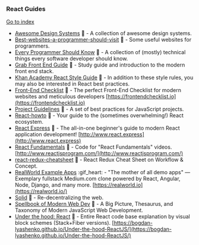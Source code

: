 ### React Guides
[Go to index](https://github.com/cdleon/awesome-front-end#index)
* [Awesome Design Systems](https://github.com/alexpate/awesome-design-systems) :gift_heart: - A collection of awesome design systems.
* [Best-websites-a-programmer-should-visit](https://github.com/sdmg15/Best-websites-a-programmer-should-visit) :gift_heart: - Some useful websites for programmers.
* [Every Programmer Should Know](https://github.com/mr-mig/every-programmer-should-know) :gift_heart: - A collection of (mostly) technical things every software developer should know.
* [Grab Front End Guide](https://github.com/grab/front-end-guide) :gift_heart: - Study guide and introduction to the modern front end stack.
* [Khan Academy React Style Guide](https://github.com/Khan/style-guides/blob/master/style/react.md) :gift_heart: - In addition to these style rules, you may also be interested in React best practices.
* [Front-End Checklist](https://github.com/thedaviddias/Front-End-Checklist) :gift_heart: - The perfect Front-End Checklist for modern websites and meticulous developers [https://frontendchecklist.io](https://frontendchecklist.io)
* [Project Guidelines](https://github.com/wearehive/project-guidelines) :gift_heart: - A set of best practices for JavaScript projects.
* [React-howto](https://github.com/petehunt/react-howto) :gift_heart: - Your guide to the (sometimes overwhelming!) React ecosystem.
* [React Express](https://github.com/dabbott/react-express) :gift_heart: - The all-in-one beginner's guide to modern React application development! [http://www.react.express](http://www.react.express)
* [React Fundamentals](https://github.com/ReactjsProgram/React-Fundamentals) :gift_heart: - Code for "React Fundamentals" videos. [http://www.reactjsprogram.com/](http://www.reactjsprogram.com/)
* [react-redux-cheatsheet](https://github.com/uanders/react-redux-cheatsheet) :gift_heart: -  React Redux Cheat Sheet on Workflow & Concept.
* [RealWorld Example Apps](https://github.com/gothinkster/realworld) :gif_heart: - "The mother of all demo apps" — Exemplary fullstack Medium.com clone powered by React, Angular, Node, Django, and many more. [https://realworld.io](https://realworld.io/)
* [Solid](https://github.com/solid/solid) :gift_heart: - Re-decentralizing the web.
* [Spellbook of Modern Web Dev](https://github.com/dexteryy/spellbook-of-modern-webdev) :gift_heart: -  A Big Picture, Thesaurus, and Taxonomy of Modern JavaScript Web Development.
* [Under the hood: React](https://github.com/Bogdan-Lyashenko/Under-the-hood-ReactJS) :gift_heart: - Entire React code base explanation by visual block schemes (Stack+Fiber versions). [https://bogdan-lyashenko.github.io/Under-the-hood-ReactJS/](https://bogdan-lyashenko.github.io/Under-the-hood-ReactJS/)